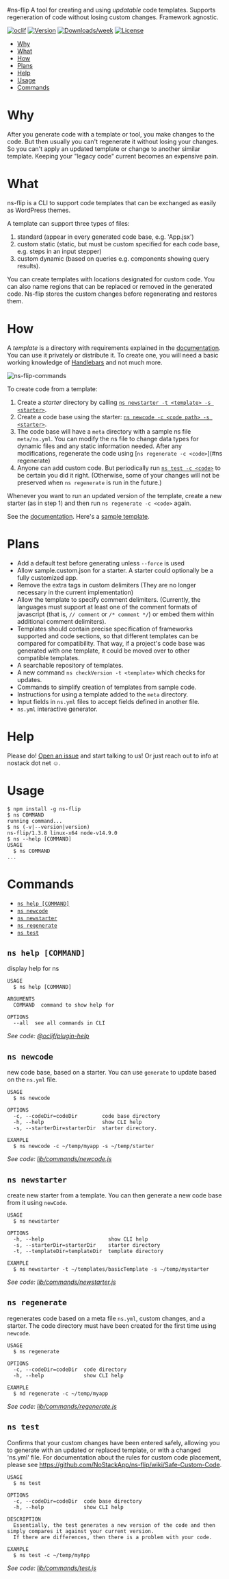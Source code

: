 #ns-flip
A tool for creating and using *updatable* code templates.  Supports regeneration of code without losing custom changes. Framework agnostic.


[![oclif](https://img.shields.io/badge/cli-oclif-brightgreen.svg)](https://oclif.io)
[![Version](https://img.shields.io/npm/v/ns-flip.svg)](https://npmjs.org/package/ns-flip)
[![Downloads/week](https://img.shields.io/npm/dw/ns-flip.svg)](https://npmjs.org/package/ns-flip)
[![License](https://img.shields.io/npm/l/ns-flip.svg)](https://github.com/NoStackApp/ns-flip/blob/master/package.json)

<!-- toc -->
* [Why](#why)
* [What](#what)
* [How](#how)
* [Plans](#plans)
* [Help](#help)
* [Usage](#usage)
* [Commands](#commands)
<!-- tocstop -->

# Why
After you generate code with a template or tool, you make changes to the code.  But then usually you can't regenerate it without losing your changes.  So you can't apply an updated template or change to another similar template. Keeping your "legacy code" current becomes an expensive pain.  

# What
ns-flip is a CLI to support code templates that can be exchanged as easily as WordPress themes.


A template can support three types of files:

1. standard (appear in every generated code base, e.g. 'App.jsx')
2. custom static (static, but must be custom specified for each code base, e.g. steps in an input stepper)
3. custom dynamic (based on queries e.g. components showing query results).

You can create templates with locations designated for custom code.  You can also name regions that can be replaced or removed in the generated code.  Ns-flip stores the custom changes before regenerating and restores them.

# How
A _template_ is a directory with requirements explained in the [documentation](https://github.com/NoStackApp/ns-flip/wiki).  You can use it privately or distribute it.  To create one, you will need a basic working knowledge of [Handlebars](https://handlebarsjs.com/guide/) and not much more.

![ns-flip-commands](.github/ns-flip-commands.png)

To create code from a template:
1. Create a _starter_ directory by calling [`ns newstarter -t <template> -s <starter>`](#ns-newstarter).  
2. Create a code base using the starter: [`ns newcode -c <code path> -s <starter>`](#ns-newcode).
3. The code base will have a `meta` directory with a sample ns file `meta/ns.yml`.  You can modify the ns file to change data types for dynamic files and any static information needed.  After any modifications, regenerate the code using [`ns regenerate -c <code>`](#ns regenerate)
4. Anyone can add custom code.  But periodically run  [`ns test -c <code>`](#ns-test) to be certain you did it right.  (Otherwise, some of your changes will not be preserved when `ns regenerate` is run in the future.)

Whenever you want to run an updated version of the template, create a new starter (as in step 1) and then run `ns regenerate -c <code>` again.

See the [documentation](https://github.com/NoStackApp/ns-flip/wiki).  Here's a [sample template](https://github.com/YizYah/basicNsFrontTemplate).

# Plans
* Add a default test before generating unless `--force` is used
* Allow sample.custom.json for a starter.  A starter could optionally be a fully customized app.
* Remove the extra tags in custom delimiters (They are no longer necessary in the current implementation)
* Allow the template to specify comment delimiters.  (Currently, the languages must support at least one of the comment formats of javascript (that is, `// comment` or `/* comment */`) or embed them within additional comment delimiters).
* Templates should contain precise specification of frameworks supported and code sections, so that different templates can be compared for compatibility.  That way, if a project's code base was generated with one template, it could be moved over to other compatible templates.
* A searchable repository of templates.
* A new command `ns checkVersion -t <template>` which checks for updates.
* Commands to simplify creation of templates from sample code.
* Instructions for using a template added to the `meta` directory.
* Input fields in `ns.yml` files to accept fields defined in another file. 
* `ns.yml` interactive generator.

# Help
Please do! [Open an issue](https://github.com/NoStackApp/ns-flip/issues/new) and start talking to us! Or just reach out to info at nostack dot net ☺.

# Usage
<!-- usage -->
```sh-session
$ npm install -g ns-flip
$ ns COMMAND
running command...
$ ns (-v|--version|version)
ns-flip/1.3.8 linux-x64 node-v14.9.0
$ ns --help [COMMAND]
USAGE
  $ ns COMMAND
...
```
<!-- usagestop -->

# Commands
<!-- commands -->
* [`ns help [COMMAND]`](#ns-help-command)
* [`ns newcode`](#ns-newcode)
* [`ns newstarter`](#ns-newstarter)
* [`ns regenerate`](#ns-regenerate)
* [`ns test`](#ns-test)

## `ns help [COMMAND]`

display help for ns

```
USAGE
  $ ns help [COMMAND]

ARGUMENTS
  COMMAND  command to show help for

OPTIONS
  --all  see all commands in CLI
```

_See code: [@oclif/plugin-help](https://github.com/oclif/plugin-help/blob/v3.2.0/src/commands/help.ts)_

## `ns newcode`

new code base, based on a starter. You can use `generate` to update based on the `ns.yml` file.

```
USAGE
  $ ns newcode

OPTIONS
  -c, --codeDir=codeDir        code base directory
  -h, --help                   show CLI help
  -s, --starterDir=starterDir  starter directory.

EXAMPLE
  $ ns newcode -c ~/temp/myapp -s ~/temp/starter
```

_See code: [lib/commands/newcode.js](https://github.com/NoStackApp/ns-flip/blob/v1.3.8/lib/commands/newcode.js)_

## `ns newstarter`

create new starter from a template.  You can then generate a new code base from it using `newCode`.

```
USAGE
  $ ns newstarter

OPTIONS
  -h, --help                     show CLI help
  -s, --starterDir=starterDir    starter directory
  -t, --templateDir=templateDir  template directory

EXAMPLE
  $ ns newstarter -t ~/templates/basicTemplate -s ~/temp/mystarter
```

_See code: [lib/commands/newstarter.js](https://github.com/NoStackApp/ns-flip/blob/v1.3.8/lib/commands/newstarter.js)_

## `ns regenerate`

regenerates code based on a meta file `ns.yml`, custom changes, and a starter. The code directory must have been created for the first time using `newcode`.

```
USAGE
  $ ns regenerate

OPTIONS
  -c, --codeDir=codeDir  code directory
  -h, --help             show CLI help

EXAMPLE
  $ nd regenerate -c ~/temp/myapp
```

_See code: [lib/commands/regenerate.js](https://github.com/NoStackApp/ns-flip/blob/v1.3.8/lib/commands/regenerate.js)_

## `ns test`

Confirms that your custom changes have been entered safely, allowing you to generate with an updated or replaced template, or with a changed 'ns.yml' file. For documentation about the rules for custom code placement, please see https://github.com/NoStackApp/ns-flip/wiki/Safe-Custom-Code.

```
USAGE
  $ ns test

OPTIONS
  -c, --codeDir=codeDir  code base directory
  -h, --help             show CLI help

DESCRIPTION
  Essentially, the test generates a new version of the code and then simply compares it against your current version.  
  If there are differences, then there is a problem with your code.

EXAMPLE
  $ ns test -c ~/temp/myApp
```

_See code: [lib/commands/test.js](https://github.com/NoStackApp/ns-flip/blob/v1.3.8/lib/commands/test.js)_
<!-- commandsstop -->

